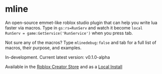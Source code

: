 # mline
An open-source emmet-like roblox studio plugin that can help you write lua faster via macros.
Type in `gs:rs=RunServ` and watch it become `local RunServ = game:GetService('RunService')` when you press tab.

Not sure any of the macros?
Type `mlinedebug:false` and tab for a full list of macros, their purpose, and examples.

In-development. Current latest version: v0.1.0-alpha

Available in the [Roblox Creator Store](https://create.roblox.com/store/asset/98933594400163/mline) and as a [Local Install](https://github.com/NewlineVoid/mline/releases/tag/v0.1.0-alpha)
